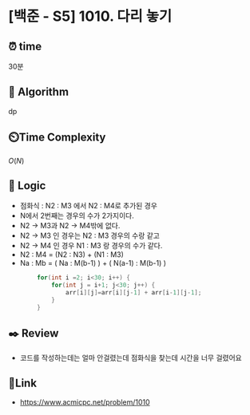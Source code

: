 # [백준 - S5] 1010. 다리 놓기
 
## ⏰  **time**
30분

## :pushpin: **Algorithm**
dp

## ⏲️**Time Complexity**
$O(N)$


## :round_pushpin: **Logic**
- 점화식 : N2 : M3 에서 N2 : M4로 추가된 경우
-  N에서 2번째는 경우의 수가 2가지이다.
-   N2 -> M3과 N2 -> M4밖에 없다.
-   N2 -> M3 인 경우는 N2 : M3 경우의 수랑 같고
-   N2 -> M4 인 경우 N1 : M3 랑 경우의 수가 같다.
-   N2 : M4 = (N2 : N3) + (N1 : M3)
-   Na : Mb = ( Na : M(b-1) ) + ( N(a-1) : M(b-1) )
  
```java
		for(int i =2; i<30; i++) { 
			for(int j = i+1; j<30; j++) {
				arr[i][j]=arr[i][j-1] + arr[i-1][j-1];
			}
		}
```

## :black_nib: **Review**
- 코드를 작성하는데는 얼마 안걸렸는데 점화식을 찾는데 시간을 너무 걸렸어요

  
## 📡**Link**

- https://www.acmicpc.net/problem/1010


  
